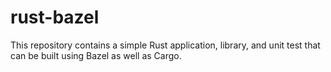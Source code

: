# rust-bazel

This repository contains a simple Rust application, library, and unit test that can be built using Bazel as well as
Cargo.



